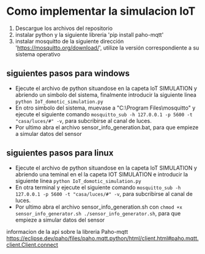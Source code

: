 # Como implementar la simulacion IoT
1. Descargue los archivos del repositorio
2. instalar python y la siguiente libreria 'pip install paho-mqtt'
3. instalar mosquitto de la siguiente dirección 'https://mosquitto.org/download/', utilize la versión correspondiente a su sistema operativo
## siguientes pasos para windows
* Ejecute el archivo de python situandose en la capeta IoT SIMULATION y abriendo un simbolo del sistema, finalmente introducir la siguiente linea ``` python IoT_domotic_simulation.py ```
* En otro simbolo del sistema, muevase a  "C:\Program Files\mosquitto" y ejecute el siguiente comando ``` mosquitto_sub -h 127.0.0.1 -p 5600 -t "casa/luces/#" -v ```, para subcribirse al canal de luces.
* Por ultimo abra el archivo sensor_info_generation.bat, para que empieze a simular datos del sensor

## siguientes  pasos para linux
* Ejecute el archivo de python situandose en la capeta IoT SIMULATION y abriendo una teminal en el la capeta IOT SIMULATION e introducir la siguiente linea ``` python IoT_domotic_simulation.py ```
* En otra terminal y ejecute el siguiente comando ``` mosquitto_sub -h 127.0.0.1 -p 5600 -t "casa/luces/#" -v ```, para subcribirse al canal de luces.
* Por ultimo abra el archivo sensor_info_generation.sh con ``` chmod +x sensor_info_generator.sh
./sensor_info_generator.sh ```, para que empieze a simular datos del sensor

informacion de la api sobre la libreria Paho-mqtt 
https://eclipse.dev/paho/files/paho.mqtt.python/html/client.html#paho.mqtt.client.Client.connect
